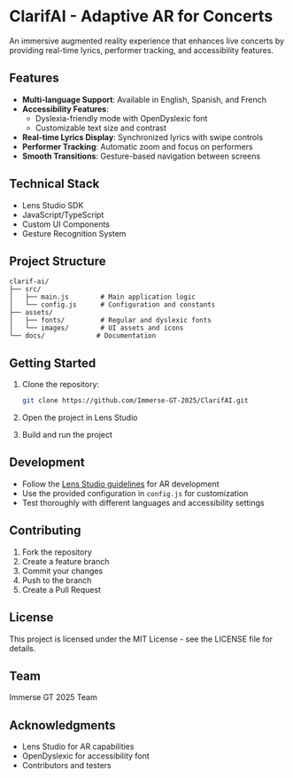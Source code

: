 # ClarifAI - Adaptive AR for Concerts

An immersive augmented reality experience that enhances live concerts by providing real-time lyrics, performer tracking, and accessibility features.

## Features

- **Multi-language Support**: Available in English, Spanish, and French
- **Accessibility Features**: 
  - Dyslexia-friendly mode with OpenDyslexic font
  - Customizable text size and contrast
- **Real-time Lyrics Display**: Synchronized lyrics with swipe controls
- **Performer Tracking**: Automatic zoom and focus on performers
- **Smooth Transitions**: Gesture-based navigation between screens

## Technical Stack

- Lens Studio SDK
- JavaScript/TypeScript
- Custom UI Components
- Gesture Recognition System

## Project Structure

```
clarif-ai/
├── src/
│   ├── main.js        # Main application logic
│   └── config.js      # Configuration and constants
├── assets/
│   ├── fonts/         # Regular and dyslexic fonts
│   └── images/        # UI assets and icons
└── docs/             # Documentation
```

## Getting Started

1. Clone the repository:
   ```bash
   git clone https://github.com/Immerse-GT-2025/ClarifAI.git
   ```

2. Open the project in Lens Studio

3. Build and run the project

## Development

- Follow the [Lens Studio guidelines](https://docs.snap.com/lens-studio/references/guides/lens-features/tracking/face/face-effects) for AR development
- Use the provided configuration in `config.js` for customization
- Test thoroughly with different languages and accessibility settings

## Contributing

1. Fork the repository
2. Create a feature branch
3. Commit your changes
4. Push to the branch
5. Create a Pull Request

## License

This project is licensed under the MIT License - see the LICENSE file for details.

## Team

Immerse GT 2025 Team

## Acknowledgments

- Lens Studio for AR capabilities
- OpenDyslexic for accessibility font
- Contributors and testers 